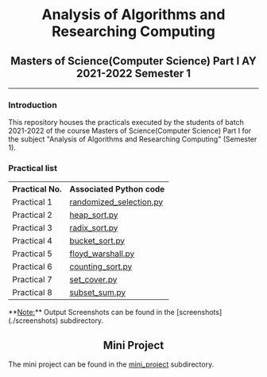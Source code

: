 # <center>Analysis of Algorithms and Researching Computing </center>

## <center>Masters of Science(Computer Science) Part I AY 2021-2022 Semester 1</center>

---

### Introduction

This repository houses the practicals executed by the students of batch 2021-2022 of the course Masters of Science(Computer Science) Part I for the subject "Analysis of Algorithms and Researching Computing" (Semester 1).

### Practical list

<table>
	<tr>
		<th>Practical No. </th>
		<th>Associated Python code</th>
	</tr>
	<tr>
		<td> Practical 1 </td>
		<td> <a href = "randomized_selection.py">randomized_selection.py</a></td>
	</tr>
	<tr>
		<td> Practical 2 </td>
        <td><a href = "heap_sort.py">heap_sort.py</a></td>
    </tr>
	<tr>
		<td> Practical 3 </td>
		<td><a href = "radix_sort.py">radix_sort.py</a></td>
	</tr>
	<tr>
		<td> Practical 4 </td>
		<td><a href = "bucket_sort">bucket_sort.py</a></td>
	</tr>
	<tr>
		<td> Practical 5 </td>
		<td><a href = "floyd_warshall.py">floyd_warshall.py</a></td>
	</tr>
    <tr>
		<td> Practical 6 </td>
		<td><a href = "counting_sort.py">counting_sort.py</a></td>
	</tr>
    <tr>
		<td> Practical 7 </td>
		<td><a href = "set_cover.py">set_cover.py</a></td>
	</tr>
    <tr>
		<td> Practical 8 </td>
		<td><a href = "subset_sum.py">subset_sum.py</a></td>
	</tr>
</table>
**<u>Note:</u>** Output Screenshots can be found in the [screenshots](./screenshots) subdirectory.



## <center> Mini Project </center>

The mini project can be found in the [mini_project](./mini_project) subdirectory.
